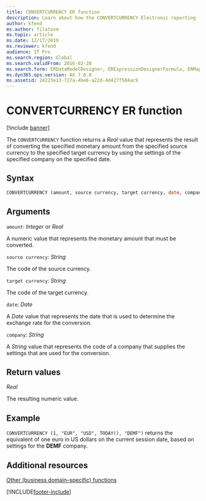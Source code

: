 ```yaml
---
title: CONVERTCURRENCY ER function
description: Learn about how the CONVERTCURRENCY Electronic reporting (ER) function is used, including syntax strings, arguments, return values, and examples.
author: kfend
ms.author: filatovm
ms.topic: article
ms.date: 12/17/2019
ms.reviewer: kfend
audience: IT Pro
ms.search.region: Global
ms.search.validFrom: 2016-02-28
ms.search.form: ERDataModelDesigner, ERExpressionDesignerFormula, ERMappedFormatDesigner, ERModelMappingDesigner
ms.dyn365.ops.version: AX 7.0.0
ms.assetid: 24223e13-727a-4be6-a22d-4d427f504ac9
---
```


# CONVERTCURRENCY ER function

[!include [banner](../includes/banner.md)]

The `CONVERTCURRENCY` function returns a *Real* value that represents the result of converting the specified monetary amount from the specified source currency to the specified target currency by using the settings of the specified company on the specified date.

## Syntax

```vb
CONVERTCURRENCY (amount, source currency, target currency, date, company)
```

## Arguments

`amount`: *Integer* or *Real*

A numeric value that represents the monetary amount that must be converted.

`source currency`: *String*

The code of the source currency.

`target currency`: *String*

The code of the target currency.

`date`: *Date*

A *Date* value that represents the date that is used to determine the exchange rate for the conversion.

`company`: *String*

A *String* value that represents the code of a company that supplies the settings that are used for the conversion.

## Return values

*Real*

The resulting numeric value.

## Example

`CONVERTCURRENCY (1, "EUR", "USD", TODAY(), "DEMF")` returns the equivalent of one euro in US dollars on the current session date, based on settings for the **DEMF** company.

## Additional resources

[Other (business domain–specific) functions](er-functions-category-other.md)


[!INCLUDE[footer-include](../../../includes/footer-banner.md)]
